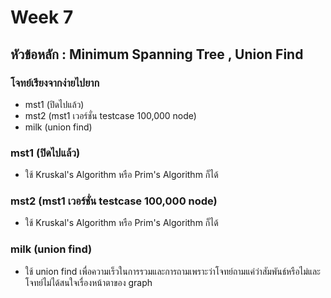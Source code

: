 # Week 7

## หัวข้อหลัก : Minimum Spanning Tree , Union Find

### โจทย์เรียงจากง่ายไปยาก
- mst1 (ปิดไปแล้ว)
- mst2 (mst1 เวอร์ชั่น testcase 100,000 node)
- milk (union find)

### mst1 (ปิดไปแล้ว)
- ใช้ Kruskal's Algorithm หรือ Prim's Algorithm ก็ได้

### mst2 (mst1 เวอร์ชั่น testcase 100,000 node)
- ใช้ Kruskal's Algorithm หรือ Prim's Algorithm ก็ได้

### milk (union find)
- ใช้ union find เพื่อความเร็วในการรวมและการถามเพราะว่าโจทย์ถามแค่ว่าสัมพันธ์หรือไม่และโจทย์ไม่ได้สนใจเรื่องหน้าตาของ graph
